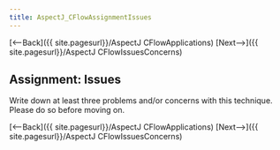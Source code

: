 ```yaml
---
title: AspectJ_CFlowAssignmentIssues
---
```

[<--Back]({{ site.pagesurl}}/AspectJ CFlowApplications) [Next-->]({{ site.pagesurl}}/AspectJ CFlowIssuesConcerns)

## Assignment: Issues
Write down at least three problems and/or concerns with this technique. Please do so before moving on.

[<--Back]({{ site.pagesurl}}/AspectJ CFlowApplications) [Next-->]({{ site.pagesurl}}/AspectJ CFlowIssuesConcerns)
